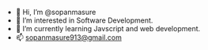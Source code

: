 - 👋 Hi, I’m @sopanmasure
- 👀 I’m interested in Software Development.
- 🌱 I’m currently learning Javscript and web development.
- 📫 sopanmasure913@gmail.com

<!---
sopanmasure/sopanmasure is a ✨ special ✨ repository because its `README.md` (this file) appears on your GitHub profile.
You can click the Preview link to take a look at your changes.
--->
